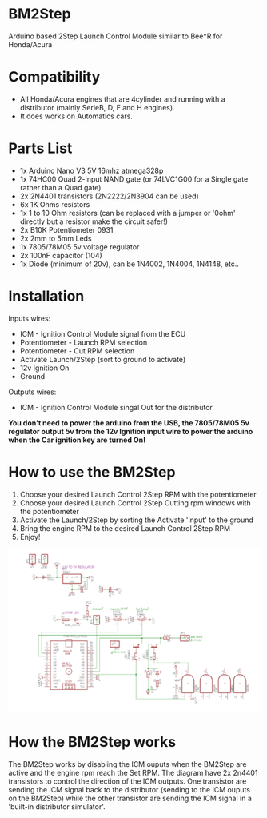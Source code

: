 # BM2Step
Arduino based 2Step Launch Control Module similar to Bee*R for Honda/Acura

# Compatibility

- All Honda/Acura engines that are 4cylinder and running with a distributor (mainly SerieB, D, F and H engines).
- It does works on Automatics cars.

# Parts List
- 1x Arduino Nano V3 5V 16mhz atmega328p
- 1x 74HC00 Quad 2-input NAND gate (or 74LVC1G00 for a Single gate rather than a Quad gate)
- 2x 2N4401 transistors (2N2222/2N3904 can be used)
- 6x 1K Ohms resistors
- 1x 1 to 10 Ohm resistors (can be replaced with a jumper or '0ohm' directly but a resistor make the circuit safer!)
- 2x B10K Potentiometer 0931
- 2x 2mm to 5mm Leds
- 1x 7805/78M05 5v voltage regulator
- 2x 100nF capacitor (104)
- 1x Diode (minimum of 20v), can be 1N4002, 1N4004, 1N4148, etc..

# Installation

Inputs wires:
- ICM - Ignition Control Module signal from the ECU
- Potentiometer - Launch RPM selection
- Potentiometer - Cut RPM selection
- Activate Launch/2Step (sort to ground to activate)
- 12v Ignition On
- Ground

Outputs wires:
- ICM - Ignition Control Module singal Out for the distributor

**You don't need to power the arduino from the USB, the 7805/78M05 5v regulator output 5v from the 12v Ignition input wire to power the arduino when the Car ignition key are turned On!**

# How to use the BM2Step

1. Choose your desired Launch Control 2Step RPM with the potentiometer
2. Choose your desired Launch Control 2Step Cutting rpm windows with the potentiometer
3. Activate the Launch/2Step by sorting the Activate 'input' to the ground
4. Bring the engine RPM to the desired Launch Control 2Step RPM
5. Enjoy!

![alt tag](https://github.com/bouletmarc/BM2Step/blob/master/Schematic/eagle_2020-05-11_03-45-24.png)

# How the BM2Step works

The BM2Step works by disabling the ICM ouputs when the BM2Step are active and the engine rpm reach the Set RPM. The diagram have 2x 2n4401 transistors to control the direction of the ICM outputs. One transistor are sending the ICM signal back to the distributor (sending to the ICM ouputs on the BM2Step) while the other transistor are sending the ICM signal in a 'built-in distributor simulator'.
